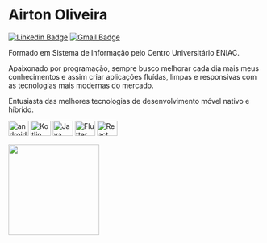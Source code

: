 # Airton Oliveira

[![Linkedin Badge](https://img.shields.io/badge/-Airton%20Oliveira-FF9900?style=flat-square&logo=Linkedin&logoColor=white&link=https://https://www.linkedin.com/in/airton-oliveira-42b52917b)](https://www.linkedin.com/in/airton-oliveira-42b52917b) 
[![Gmail Badge](https://img.shields.io/badge/-atn0803@gmail.com-FF9900?style=flat-square&logo=Gmail&logoColor=white&link=mailto:atn0803@gmail.com)](mailto:atn0803@gmail.com)

Formado em Sistema de Informação pelo Centro Universitário ENIAC.

Apaixonado por programação, sempre busco melhorar cada dia mais meus conhecimentos e assim criar aplicações fluídas, limpas e responsivas com as tecnologias mais modernas do mercado.

Entusiasta das melhores tecnologias de desenvolvimento móvel nativo e híbrido.

<div style="display: inline_block">
  <img align="center" alt="android"      height="30" width="40" src="https://xesque.rocketseat.dev/platform/tech/1629923496721.svg">
  <img align="center" alt="Kotlin"       height="30" width="40" src="https://xesque.rocketseat.dev/platform/tech/kotlin.svg">
  <img align="center" alt="Java"         height="30" width="40" src="https://xesque.rocketseat.dev/platform/tech/java.svg">
  <img align="center" alt="Flutter"      height="30" width="40" src="https://xesque.rocketseat.dev/platform/tech/flutter.svg">
  <img align="center" alt="React Native" height="30" width="40" src="https://xesque.rocketseat.dev/platform/tech/react-native.svg">
</div>

<div>
  <br>
  <a href="https://github.com/danlibs">
  <img height="180cm" src="https://github-readme-stats.vercel.app/api/top-langs/?username=zero1code&layout=compact&lang_count=16&theme=darcula"/>
</div>

